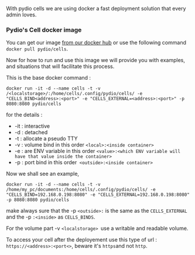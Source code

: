 With pydio cells we are using docker a fast deployment solution that every admin loves.

### Pydio's Cell docker image

You can get our image [from our docker hub](https://hub.docker.com/r/pydio/cells/)
or use the following command `docker pull pydio/cells`.

Now for how to run and use this image we will provide you with examples, and situations that will facilitate this process.

This is the base docker command :

`docker run -it -d --name cells -t -v /<localstorage>/:/home/cells/.config/pydio/cells/ -e "CELLS_BIND<address>:<port>" -e "CELLS_EXTERNAL=<address>:<port>" -p 8080:8080 pydio/cells`

for the details :

* -it : interactive
* -d : detached
* -t : allocate a pseudo TTY
* -v : volume bind in this order `<local>:<inside container>`
* -e : are ENV variable in this order `<value>:<which ENV variable will have that value inside the container>`
* -p : port bind in this order` <outside>:<inside container>`

Now we shall see an example, 

`docker run -it -d --name cells -t -v /home/my_pc/documents:/home/cells/.config/pydio/cells/ -e "CELLS_BIND=192.168.0.198:8080" -e "CELLS_EXTERNAL=192.168.0.198:8080" -p 8080:8080 pydio/cells`

make always sure that the -p `<outside>:` is the same as the `CELLS_EXTERNAL` and the -p `:<inside>` as `CELLS_BINDS`.

For the volume part -v `<localstorage> `use a writable and readable volume.

To access your cell after the deployement use this type of url :
`https://<address>:<port<>`, beware it's `https`and not `http`.